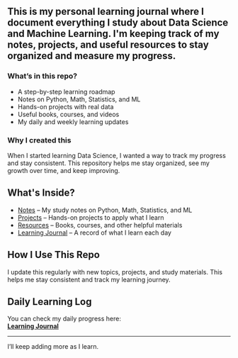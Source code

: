## This is my personal learning journal where I document everything I study about Data Science and Machine Learning. I'm keeping track of my notes, projects, and useful resources to stay organized and measure my progress.  

### What’s in this repo?  
- A step-by-step learning roadmap  
- Notes on Python, Math, Statistics, and ML  
- Hands-on projects with real data  
- Useful books, courses, and videos  
- My daily and weekly learning updates  

### Why I created this  
When I started learning Data Science, I wanted a way to track my progress and stay consistent. This repository helps me stay organized, see my growth over time, and keep improving.

## What's Inside?  

- [Notes](Learning_Journal/Notes/) – My study notes on Python, Math, Statistics, and ML  
- [Projects](Projects/) – Hands-on projects to apply what I learn  
- [Resources](Resources/) – Books, courses, and other helpful materials
- [Learning Journal](Learning_Journal/) – A record of what I learn each day 

## How I Use This Repo  

I update this regularly with new topics, projects, and study materials. This helps me stay consistent and track my learning journey.  

##  Daily Learning Log  

You can check my daily progress here:  
  **[Learning Journal](Learning_Journal/)**

----

I’ll keep adding more as I learn.  

